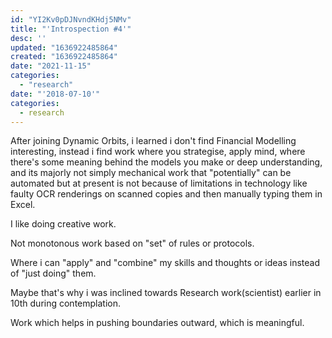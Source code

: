 ```yaml
---
id: "YI2Kv0pDJNvndKHdj5NMv"
title: "'Introspection #4'"
desc: ''
updated: "1636922485864"
created: "1636922485864"
date: "2021-11-15"
categories: 
  - "research"
date: "'2018-07-10'"
categories:
  - research
---
```


After joining Dynamic Orbits, i learned i don't find Financial Modelling interesting, instead i find work where you strategise, apply mind, where there's some meaning behind the models you make or deep understanding, and its majorly not simply mechanical work that "potentially" can be automated but at present is not because of limitations in technology like faulty OCR renderings on scanned copies and then manually typing them in Excel.

I like doing creative work.

Not monotonous work based on "set" of rules or protocols.

Where i can "apply" and "combine" my skills and thoughts or ideas instead of "just doing" them.

Maybe that's why i was inclined towards Research work(scientist) earlier in 10th during contemplation.

Work which helps in pushing boundaries outward, which is meaningful.
